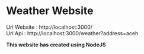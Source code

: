 <h1>Weather Website</h1>

Url Website : http://localhost:3000/
<br>
Url Api     : http://localhost:3000/weather?address=aceh

<b>This website has created using NodeJS</b>